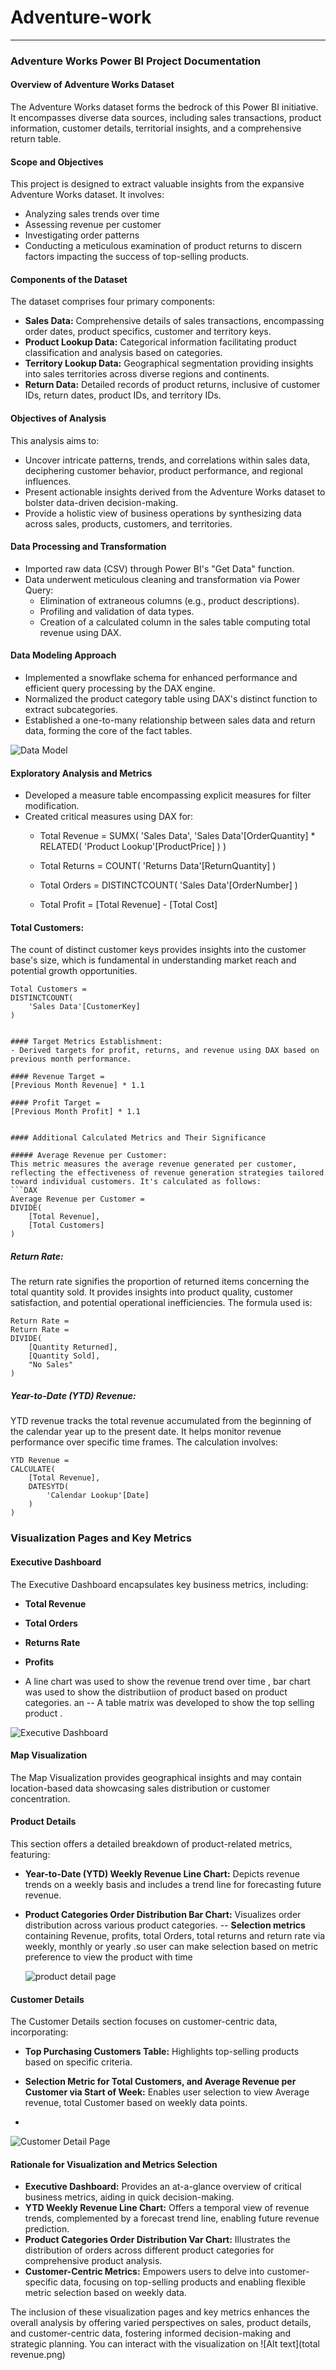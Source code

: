 # Adventure-work


---

### Adventure Works Power BI Project Documentation

#### Overview of Adventure Works Dataset
The Adventure Works dataset forms the bedrock of this Power BI initiative. It encompasses diverse data sources, including sales transactions, product information, customer details, territorial insights, and a comprehensive return table.

#### Scope and Objectives
This project is designed to extract valuable insights from the expansive Adventure Works dataset. It involves:
- Analyzing sales trends over time
- Assessing revenue per customer
- Investigating order patterns
- Conducting a meticulous examination of product returns to discern factors impacting the success of top-selling products.

#### Components of the Dataset
The dataset comprises four primary components:
- **Sales Data:** Comprehensive details of sales transactions, encompassing order dates, product specifics, customer and territory keys.
- **Product Lookup Data:** Categorical information facilitating product classification and analysis based on categories.
- **Territory Lookup Data:** Geographical segmentation providing insights into sales territories across diverse regions and continents.
- **Return Data:** Detailed records of product returns, inclusive of customer IDs, return dates, product IDs, and territory IDs.

#### Objectives of Analysis
This analysis aims to:
- Uncover intricate patterns, trends, and correlations within sales data, deciphering customer behavior, product performance, and regional influences.
- Present actionable insights derived from the Adventure Works dataset to bolster data-driven decision-making.
- Provide a holistic view of business operations by synthesizing data across sales, products, customers, and territories.

#### Data Processing and Transformation
- Imported raw data (CSV) through Power BI's "Get Data" function.
- Data underwent meticulous cleaning and transformation via Power Query:
  - Elimination of extraneous columns (e.g., product descriptions).
  - Profiling and validation of data types.
  - Creation of a calculated column in the sales table computing total revenue using DAX.

#### Data Modeling Approach
- Implemented a snowflake schema for enhanced performance and efficient query processing by the DAX engine.
- Normalized the product category table using DAX's distinct function to extract subcategories.
- Established a one-to-many relationship between sales data and return data, forming the core of the fact tables.

![Data Model](https://github.com/Tymnastic/Adventure-work/blob/main/data%20modelling.png)


#### Exploratory Analysis and Metrics
- Developed a measure table encompassing explicit measures for filter modification.
- Created critical measures using DAX for:
  - Total Revenue =
SUMX(
    'Sales Data',
    'Sales Data'[OrderQuantity]
    *
    RELATED(
        'Product Lookup'[ProductPrice]
    )
)

  - Total Returns =
COUNT(
    'Returns Data'[ReturnQuantity]
)
  - Total Orders =
DISTINCTCOUNT(
    'Sales Data'[OrderNumber]
)

  -  Total Profit =
[Total Revenue] - [Total Cost]

 #### Total Customers:
The count of distinct customer keys provides insights into the customer base's size, which is fundamental in understanding market reach and potential growth opportunities.
```DAX
Total Customers = 
DISTINCTCOUNT(
    'Sales Data'[CustomerKey]
)


#### Target Metrics Establishment:
- Derived targets for profit, returns, and revenue using DAX based on previous month performance.

#### Revenue Target =
[Previous Month Revenue] * 1.1

#### Profit Target =
[Previous Month Profit] * 1.1


#### Additional Calculated Metrics and Their Significance

##### Average Revenue per Customer:
This metric measures the average revenue generated per customer, reflecting the effectiveness of revenue generation strategies tailored toward individual customers. It's calculated as follows:
```DAX
Average Revenue per Customer = 
DIVIDE(
    [Total Revenue], 
    [Total Customers]
)
```

##### Return Rate:
The return rate signifies the proportion of returned items concerning the total quantity sold. It provides insights into product quality, customer satisfaction, and potential operational inefficiencies. The formula used is:
```DAX
Return Rate = 
Return Rate = 
DIVIDE(
    [Quantity Returned],
    [Quantity Sold],
    "No Sales"
)
```

##### Year-to-Date (YTD) Revenue:
YTD revenue tracks the total revenue accumulated from the beginning of the calendar year up to the present date. It helps monitor revenue performance over specific time frames. The calculation involves:
```DAX
YTD Revenue = 
CALCULATE(
    [Total Revenue],
    DATESYTD(
        'Calendar Lookup'[Date]
    )
) 
```



### Visualization Pages and Key Metrics

#### Executive Dashboard
The Executive Dashboard encapsulates key business metrics, including:
- **Total Revenue**
- **Total Orders**
- **Returns Rate**
- **Profits**

- A line chart  was used to show the revenue trend over time  , bar chart was used to show the distributiion of product based on product categories. an 
-- A table matrix was developed  to show the top selling product .

![Executive Dashboard](https://github.com/Tymnastic/Adventure-work/blob/main/Executive%20dash.png)


#### Map Visualization
The Map Visualization provides geographical insights and may contain location-based data showcasing sales distribution or customer concentration.

#### Product Details
This section offers a detailed breakdown of product-related metrics, featuring:
- **Year-to-Date (YTD) Weekly Revenue Line Chart:** Depicts revenue trends on a weekly basis and includes a trend line for forecasting future revenue.
- **Product Categories Order Distribution Bar Chart:** Visualizes order distribution across various product categories.
--
   **Selection metrics** containing Revenue, profits, total Orders, total returns and return rate via weekly, monthly or yearly .so user can make selection based on metric preference to view the product with time

  ![product detail page](https://github.com/Tymnastic/Adventure-work/blob/main/product%20detail.png)


#### Customer Details
The Customer Details section focuses on customer-centric data, incorporating:
- **Top Purchasing Customers Table:** Highlights top-selling products based on specific criteria.
- **Selection Metric for Total Customers, and Average Revenue per Customer via Start of Week:** Enables user selection to view Average revenue, total Customer based on weekly data points.

- 
![Customer Detail Page](https://github.com/Tymnastic/Adventure-work/blob/main/Customer%20details.png)


#### Rationale for Visualization and Metrics Selection
- **Executive Dashboard:** Provides an at-a-glance overview of critical business metrics, aiding in quick decision-making.
- **YTD Weekly Revenue Line Chart:** Offers a temporal view of revenue trends, complemented by a forecast trend line, enabling future revenue prediction.
- **Product Categories Order Distribution Var Chart:** Illustrates the distribution of orders across different product categories for comprehensive product analysis.
- **Customer-Centric Metrics:** Empowers users to delve into customer-specific data, focusing on top-selling products and enabling flexible metric selection based on weekly data.

The inclusion of these visualization pages and key metrics enhances the overall analysis by offering varied perspectives on sales, product details, and customer-centric data, fostering informed decision-making and strategic planning.
You can interact with the visualization on 
![Alt text](total revenue.png)

